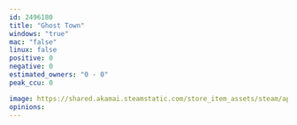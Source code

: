 ```yaml
---
id: 2496180
title: "Ghost Town"
windows: "true"
mac: "false"
linux: false
positive: 0
negative: 0
estimated_owners: "0 - 0"
peak_ccu: 0

image: https://shared.akamai.steamstatic.com/store_item_assets/steam/apps/2496180/header.jpg?t=1721725925
opinions:
---
```

